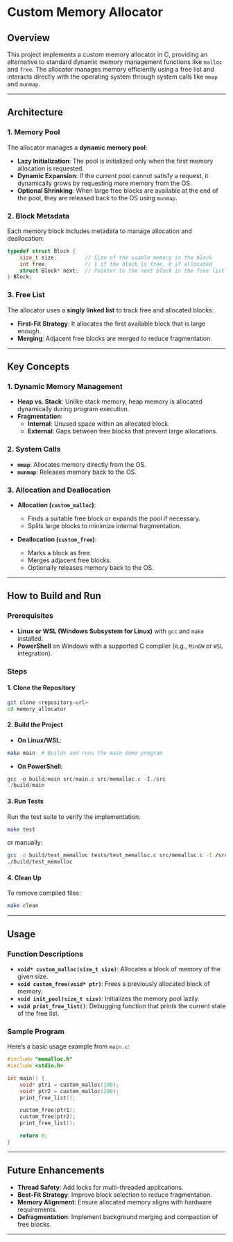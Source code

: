 # Custom Memory Allocator

## **Overview**

This project implements a custom memory allocator in C, providing an alternative to standard dynamic memory management functions like `malloc` and `free`. The allocator manages memory efficiently using a free list and interacts directly with the operating system through system calls like `mmap` and `munmap`.

---

## **Architecture**

### **1. Memory Pool**

The allocator manages a **dynamic memory pool**:

- **Lazy Initialization**: The pool is initialized only when the first memory allocation is requested.
- **Dynamic Expansion**: If the current pool cannot satisfy a request, it dynamically grows by requesting more memory from the OS.
- **Optional Shrinking**: When large free blocks are available at the end of the pool, they are released back to the OS using `munmap`.

### **2. Block Metadata**

Each memory block includes metadata to manage allocation and deallocation:

```c
typedef struct Block {
    size_t size;         // Size of the usable memory in the block
    int free;            // 1 if the block is free, 0 if allocated
    struct Block* next;  // Pointer to the next block in the free list
} Block;

```

### **3. Free List**

The allocator uses a **singly linked list** to track free and allocated blocks:

- **First-Fit Strategy**: It allocates the first available block that is large enough.
- **Merging**: Adjacent free blocks are merged to reduce fragmentation.

---

## **Key Concepts**

### **1. Dynamic Memory Management**

- **Heap vs. Stack**: Unlike stack memory, heap memory is allocated dynamically during program execution.
- **Fragmentation**:
   - **Internal**: Unused space within an allocated block.
   - **External**: Gaps between free blocks that prevent large allocations.

### **2. System Calls**

- **`mmap`**: Allocates memory directly from the OS.
- **`munmap`**: Releases memory back to the OS.

### **3. Allocation and Deallocation**

- __Allocation (`custom_malloc`)__:
   - Finds a suitable free block or expands the pool if necessary.
   - Splits large blocks to minimize internal fragmentation.

- __Deallocation (`custom_free`)__:
   - Marks a block as free.
   - Merges adjacent free blocks.
   - Optionally releases memory back to the OS.

---

## **How to Build and Run**

### **Prerequisites**

- **Linux or WSL (Windows Subsystem for Linux)** with `gcc` and `make` installed.
- **PowerShell** on Windows with a supported C compiler (e.g., `MinGW` or `WSL` integration).

### **Steps**

#### **1. Clone the Repository**

```bash
git clone <repository-url>
cd memory_allocator

```

#### **2. Build the Project**

- **On Linux/WSL**:

```bash
make main  # Builds and runs the main demo program

```

- **On PowerShell**:

```powershell
gcc -o build/main src/main.c src/memalloc.c -I./src
./build/main

```

#### **3. Run Tests**

Run the test suite to verify the implementation:

```bash
make test

```

or manually:

```bash
gcc -o build/test_memalloc tests/test_memalloc.c src/memalloc.c -I./src
./build/test_memalloc

```

#### **4. Clean Up**

To remove compiled files:

```bash
make clean

```

---

## **Usage**

### **Function Descriptions**

- __`void* custom_malloc(size_t size)`__:
   Allocates a block of memory of the given size.
- __`void custom_free(void* ptr)`__:
   Frees a previously allocated block of memory.
- __`void init_pool(size_t size)`__:
   Initializes the memory pool lazily.
- __`void print_free_list()`__:
   Debugging function that prints the current state of the free list.

### **Sample Program**

Here’s a basic usage example from `main.c`:

```c
#include "memalloc.h"
#include <stdio.h>

int main() {
    void* ptr1 = custom_malloc(100);
    void* ptr2 = custom_malloc(200);
    print_free_list();

    custom_free(ptr1);
    custom_free(ptr2);
    print_free_list();

    return 0;
}

```

---

## **Future Enhancements**

- **Thread Safety**: Add locks for multi-threaded applications.
- **Best-Fit Strategy**: Improve block selection to reduce fragmentation.
- **Memory Alignment**: Ensure allocated memory aligns with hardware requirements.
- **Defragmentation**: Implement background merging and compaction of free blocks.

---